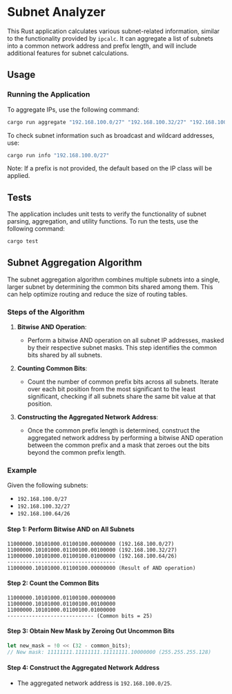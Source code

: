 # Subnet Analyzer

This Rust application calculates various subnet-related information, similar to the functionality provided by `ipcalc`. It can aggregate a list of subnets into a common network address and prefix length, and will include additional features for subnet calculations.

## Usage

### Running the Application

To aggregate IPs, use the following command:

```sh
cargo run aggregate "192.168.100.0/27" "192.168.100.32/27" "192.168.100.64/26"
```

To check subnet information such as broadcast and wildcard addresses, use:

```sh
cargo run info "192.168.100.0/27"
```

Note: If a prefix is not provided, the default based on the IP class will be applied.

## Tests

The application includes unit tests to verify the functionality of subnet parsing, aggregation, and utility functions. To run the tests, use the following command:

```sh
cargo test
```

## Subnet Aggregation Algorithm

The subnet aggregation algorithm combines multiple subnets into a single, larger subnet by determining the common bits shared among them. This can help optimize routing and reduce the size of routing tables.

### Steps of the Algorithm

1. **Bitwise AND Operation**: 
   - Perform a bitwise AND operation on all subnet IP addresses, masked by their respective subnet masks. This step identifies the common bits shared by all subnets.

2. **Counting Common Bits**: 
   - Count the number of common prefix bits across all subnets. Iterate over each bit position from the most significant to the least significant, checking if all subnets share the same bit value at that position.

3. **Constructing the Aggregated Network Address**: 
   - Once the common prefix length is determined, construct the aggregated network address by performing a bitwise AND operation between the common prefix and a mask that zeroes out the bits beyond the common prefix length.

### Example

Given the following subnets:
- `192.168.100.0/27`
- `192.168.100.32/27`
- `192.168.100.64/26`

#### Step 1: Perform Bitwise AND on All Subnets
```
11000000.10101000.01100100.00000000 (192.168.100.0/27)
11000000.10101000.01100100.00100000 (192.168.100.32/27)
11000000.10101000.01100100.01000000 (192.168.100.64/26)
-----------------------------------
11000000.10101000.01100100.00000000 (Result of AND operation)
```

#### Step 2: Count the Common Bits
```
11000000.10101000.01100100.00000000
11000000.10101000.01100100.00100000
11000000.10101000.01100100.01000000
---------------------------- (Common bits = 25)
```

#### Step 3: Obtain New Mask by Zeroing Out Uncommon Bits
```rust
let new_mask = !0 << (32 - common_bits);
// New mask: 11111111.11111111.11111111.10000000 (255.255.255.128)
```

#### Step 4: Construct the Aggregated Network Address
- The aggregated network address is `192.168.100.0/25`.
